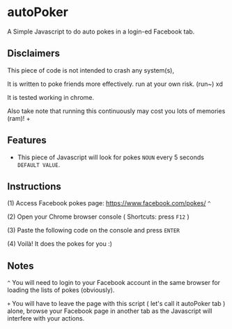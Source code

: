 autoPoker
=========

A Simple Javascript to do auto pokes in a login-ed Facebook tab.



## Disclaimers
This piece of code is not intended to crash any system(s),

It is written to poke friends more effectively. run at your own risk. (run~) xd

It is tested working in chrome.

Also take note that running this continuously may cost you lots of memories (ram)! +



## Features
- This piece of Javascript will look for pokes ```NOUN``` every 5 seconds ```DEFAULT VALUE```.



## Instructions
(1) Access Facebook pokes page: https://www.facebook.com/pokes/ ```^```

(2) Open your Chrome browser console ( Shortcuts: press ```F12``` )

(3) Paste the following code on the console and press ```ENTER```

(4) Voilà! It does the pokes for you :)



## Notes
```^``` You will need to login to your Facebook account in the same browser for loading the lists of pokes (obviously).
  
```+``` You will have to leave the page with this script ( let's call it autoPoker tab ) alone, browse your Facebook page in another tab as the Javascript will interfere with your actions.
